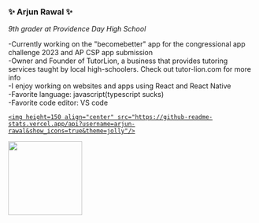 ### :sparkles: Arjun Rawal :sparkles:
_9th grader at Providence Day High School_  
  
  -Currently working on the "becomebetter" app for the congressional app challenge 2023 and AP CSP app submission  
  -Owner and Founder of TutorLion, a business that provides tutoring services taught by local high-schoolers. Check out tutor-lion.com for more info  
  -I enjoy working on websites and apps using React and React Native  
  -Favorite language: javascript(typescript sucks)  
  -Favorite code editor: VS code  

<p>
  <a href="https://github.com/anuraghazra/github-readme-stats">

    <img height=150 align="center" src="https://github-readme-stats.vercel.app/api?username=arjun-rawal&show_icons=true&theme=jolly"/>
  </a>
  <a href="https://github.com/anuraghazra/github-readme-stats">
    <img height=150 align="center" src="https://github-readme-stats.vercel.app/api/top-langs/?username=arjun-rawal&layout=compact&theme=jolly"/>
  </a>
 </p>

